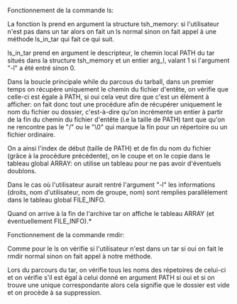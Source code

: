 Fonctionnement de la commande ls:

La fonction ls prend en argument la structure tsh_memory:
si l'utilisateur n'est pas dans un tar alors on fait un ls normal sinon on fait appel à une méthode ls_in_tar qui fait ce qui suit.

ls_in_tar prend en argument le descripteur, le chemin local PATH du tar situés dans la structure tsh_memory
et un entier arg_l, valant 1 si l'argument "-l" a été entré sinon 0.

Dans la boucle principale while du parcous du tarball, dans un premier temps on récupère uniquement le chemin du fichier
d'entête, on vérifie que celle-ci est égale à PATH, si oui cela veut dire que
c'est un élément à afficher: on fait donc tout une procédure afin de récupérer
uniquement le nom du fichier ou dossier, c'est-à-dire qu'on incrémente un entier à partir
de la fin du chemin du fichier d'entête (i.e la taille de PATH) tant que qu'on ne rencontre
pas le "/" ou le "\0" qui marque la fin pour un répertoire ou un fichier ordinaire.

On a ainsi l'index de début (taille de PATH) et de fin du nom du fichier (grâce à la procédure précédente), on le coupe et on le copie dans le tableau global ARRAY:
on utilise un tableau pour ne pas avoir d'éventuels doublons.

Dans le cas où l'utilisateur aurait rentré l'argument "-l" les informations
(droits, nom d'utilisateur, nom de groupe, nom) sont remplies parallèlement dans le tableau global
FILE_INFO.

Quand on arrive à la fin de l'archive tar on affiche le tableau ARRAY (et éventuellement FILE_INFO).*

Fonctionnement de la commande rmdir:

Comme pour le ls on vérifie si l'utilisateur n'est dans un tar si oui on fait le rmdir normal sinon on fait appel
à notre méthode.

Lors du parcours du tar, on vérifie tous les noms des répetoires de celui-ci et on vérifie s'il est égal à celui donné en argument PATH
si oui et si on trouve une unique correspondante alors cela signifie que le dossier est vide et on procède à sa suppression.
